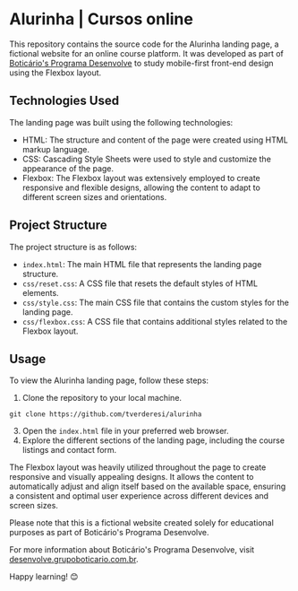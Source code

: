 # Alurinha | Cursos online

This repository contains the source code for the Alurinha landing page, a fictional website for an online course platform. It was developed as part of [Boticário's Programa Desenvolve](desenvolve.grupoboticario.com.br/) to study mobile-first front-end design using the Flexbox layout.

## Technologies Used

The landing page was built using the following technologies:

- HTML: The structure and content of the page were created using HTML markup language.
- CSS: Cascading Style Sheets were used to style and customize the appearance of the page.
- Flexbox: The Flexbox layout was extensively employed to create responsive and flexible designs, allowing the content to adapt to different screen sizes and orientations.

## Project Structure

The project structure is as follows:

- `index.html`: The main HTML file that represents the landing page structure.
- `css/reset.css`: A CSS file that resets the default styles of HTML elements.
- `css/style.css`: The main CSS file that contains the custom styles for the landing page.
- `css/flexbox.css`: A CSS file that contains additional styles related to the Flexbox layout.

## Usage

To view the Alurinha landing page, follow these steps:

1. Clone the repository to your local machine.
```
git clone https://github.com/tverderesi/alurinha
```
3. Open the `index.html` file in your preferred web browser.
4. Explore the different sections of the landing page, including the course listings and contact form.

The Flexbox layout was heavily utilized throughout the page to create responsive and visually appealing designs. It allows the content to automatically adjust and align itself based on the available space, ensuring a consistent and optimal user experience across different devices and screen sizes.

Please note that this is a fictional website created solely for educational purposes as part of Boticário's Programa Desenvolve.

For more information about Boticário's Programa Desenvolve, visit [desenvolve.grupoboticario.com.br](https://desenvolve.grupoboticario.com.br/).

Happy learning! 😊
